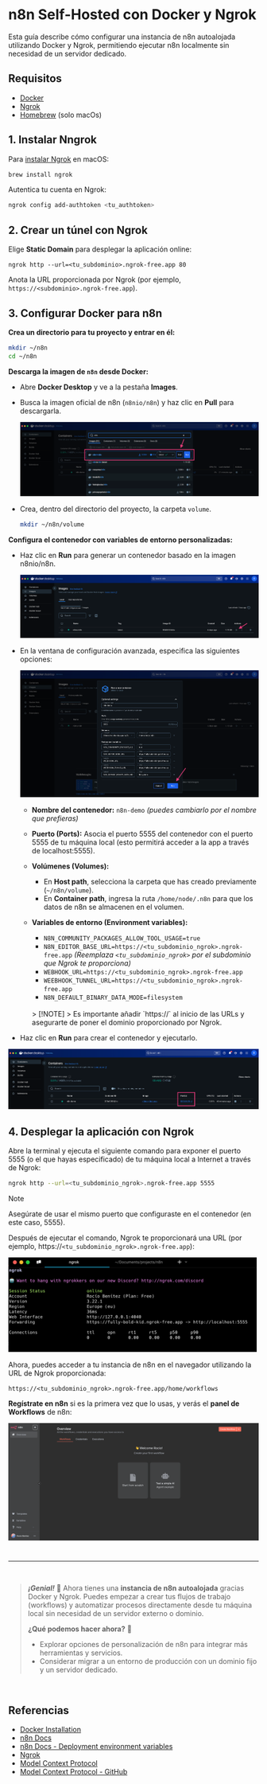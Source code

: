 # n8n Self-Hosted con Docker y Ngrok

Esta guía describe cómo configurar una instancia de n8n autoalojada utilizando Docker y Ngrok, permitiendo ejecutar n8n localmente sin necesidad de un servidor dedicado.

## Requisitos

- [Docker](https://www.docker.com/products/docker-desktop/)
- [Ngrok](https://ngrok.com/)
- [Homebrew](https://brew.sh/) (solo macOs)

## 1. Instalar Nngrok

Para [instalar Ngrok](https://dashboard.ngrok.com/get-started/setup/macos) en macOS:

```bash
brew install ngrok
```

Autentica tu cuenta en Ngrok:

```bash
ngrok config add-authtoken <tu_authtoken>
```

## 2. Crear un túnel con Ngrok

Elige **Static Domain** para desplegar la aplicación online:

```
ngrok http --url=<tu_subdominio>.ngrok-free.app 80
```

Anota la URL proporcionada por Ngrok (por ejemplo, `https://<subdominio>.ngrok-free.app`).

## 3. Configurar Docker para n8n

**Crea un directorio para tu proyecto y entrar en él:**

```bash
mkdir ~/n8n
cd ~/n8n
```

**Descarga la imagen de `n8n` desde Docker:**

- Abre **Docker Desktop** y ve a la pestaña **Images**.
- Busca la imagen oficial de n8n (`n8nio/n8n`) y haz clic en **Pull** para descargarla.

  ![Docker Desktop - Imagen para n8n](./src/image-n8n-docker.webp)

- Crea, dentro del directorio del proyecto, la carpeta `volume`.

  ```bash
  mkdir ~/n8n/volume
  ```

**Configura el contenedor con variables de entorno personalizadas:**

- Haz clic en **Run** para generar un contenedor basado en la imagen n8nio/n8n.

  ![Docker Desktop - Generar contenedor](./src/activar-imagen-n8n-docker.webp)

- En la ventana de configuración avanzada, especifica las siguientes opciones:

  ![Nuevo contenedor a partir de la imagen n8n](./src/new-container.webp)

  - **Nombre del contenedor:** `n8n-demo` _(puedes cambiarlo por el nombre que prefieras)_
  - **Puerto (Ports):** Asocia el puerto 5555 del contenedor con el puerto 5555 de tu máquina local (esto permitirá acceder a la app a través de localhost:5555).
  - **Volúmenes (Volumes):**

    - En **Host path**, selecciona la carpeta que has creado previamente (`~/n8n/volume`).
    - En **Container path**, ingresa la ruta `/home/node/.n8n` para que los datos de n8n se almacenen en el volumen.

  - **Variables de entorno (Environment variables):**

    - `N8N_COMMUNITY_PACKAGES_ALLOW_TOOL_USAGE=true`
    - `N8N_EDITOR_BASE_URL=https://<tu_subdominio_ngrok>.ngrok-free.app` _(Reemplaza `<tu_subdominio_ngrok>` por el subdominio que Ngrok te proporciona)_
    - `WEBHOOK_URL=https://<tu_subdominio_ngrok>.ngrok-free.app`
    - `WEEBHOOK_TUNNEL_URL=https://<tu_subdominio_ngrok>.ngrok-free.app`
    - `N8N_DEFAULT_BINARY_DATA_MODE=filesystem`

    <br>
    > [!NOTE]
    > Es importante añadir `https://` al inicio de las URLs y asegurarte de poner el dominio proporcionado por Ngrok.

    <br>

- Haz clic en **Run** para crear el contenedor y ejecutarlo.

![Contenedor - Docker Desktop](./src/contenedor.webp)

## 4. Desplegar la aplicación con Ngrok

Abre la terminal y ejecuta el siguiente comando para exponer el puerto 5555 (o el que hayas especificado) de tu máquina local a Internet a través de Ngrok:

```bash
ngrok http --url=<tu_subdominio_ngrok>.ngrok-free.app 5555
```

> [!NOTE]
> Asegúrate de usar el mismo puerto que configuraste en el contenedor (en este caso, 5555).

Después de ejecutar el comando, Ngrok te proporcionará una URL (por ejemplo, https://`<tu_subdominio_ngrok>.ngrok-free.app`):

<img src="./src/terminal.webp" alt="Desplegar aplicación con Ngrok" width="500"/>

Ahora, puedes acceder a tu instancia de n8n en el navegador utilizando la URL de Ngrok proporcionada:

```arduino
https://<tu_subdominio_ngrok>.ngrok-free.app/home/workflows
```

**Regístrate en n8n** si es la primera vez que lo usas, y verás el **panel de Workflows** de n8n:

<img src="./src/Workflows-n8n.webp" alt="Panel de Workflows de n8n" width="600" style="margin-bottom: 24px;"/>

---

<br>

> **_¡Genial!_** 🎉 Ahora tienes una **instancia de n8n autoalojada** gracias Docker y Ngrok. Puedes empezar a crear tus flujos de trabajo (workflows) y automatizar procesos directamente desde tu máquina local sin necesidad de un servidor externo o dominio.
>
> **¿Qué podemos hacer ahora?** 🤔
>
> - Explorar opciones de personalización de n8n para integrar más herramientas y servicios.
> - Considerar migrar a un entorno de producción con un dominio fijo y un servidor dedicado.

<br>

## Referencias

- [Docker Installation](https://docs.n8n.io/hosting/installation/docker/)
- [n8n Docs](https://docs.n8n.io/)
- [n8n Docs - Deployment environment variables](https://docs.n8n.io/hosting/configuration/environment-variables/deployment/)
- [Ngrok](https://ngrok.com/)
- [Model Context Protocol](https://modelcontextprotocol.io/introduction)
- [Model Context Protocol - GitHub](https://github.com/modelcontextprotocol)
